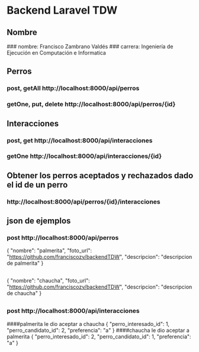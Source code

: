 <h1>Backend Laravel TDW</h1>
<h2>Nombre</h2>
### nombre: Francisco Zambrano Valdés
### carrera: Ingeniería de Ejecución en Computación e Informatica

## Perros

### post, getAll http://localhost:8000/api/perros
### getOne, put, delete http://localhost:8000/api/perros/{id}

## Interacciones
### post, get http://localhost:8000/api/interacciones
### getOne http://localhost:8000/api/interacciones/{id}


## Obtener los perros aceptados y rechazados dado el id de un perro
### http://localhost:8000/api/perros/{id}/interacciones

## json de ejemplos
### post http://localhost:8000/api/perros
{
    "nombre": "palmerita",
    "foto_url": "https://github.com/franciscozv/backendTDW",
    "descripcion": "descripcion de palmerita"
}
##
{
    "nombre": "chaucha",
    "foto_url": "https://github.com/franciscozv/backendTDW",
    "descripcion": "descripcion de chaucha"
}
##
### post http://localhost:8000/api/interacciones
	
   ####palmerita le dio aceptar a chaucha
    {
        "perro_interesado_id": 1,
	    "perro_candidato_id": 2,
	    "preferencia": "a"
    }
   ####chaucha le dio aceptar a palmerita
    {
	    "perro_interesado_id": 2,
	    "perro_candidato_id": 1,
	    "preferencia": "a"
    }
